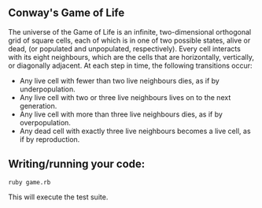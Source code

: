 ## Conway's Game of Life

The universe of the Game of Life is an infinite, two-dimensional orthogonal grid of square cells, each of which is in one of two possible states, alive or dead, (or populated and unpopulated, respectively). Every cell interacts with its eight neighbours, which are the cells that are horizontally, vertically, or diagonally adjacent. At each step in time, the following transitions occur:

 * Any live cell with fewer than two live neighbours dies, as if by underpopulation.
 * Any live cell with two or three live neighbours lives on to the next generation.
 * Any live cell with more than three live neighbours dies, as if by overpopulation.
 * Any dead cell with exactly three live neighbours becomes a live cell, as if by reproduction.


## Writing/running your code:

`ruby game.rb`

This will execute the test suite.
